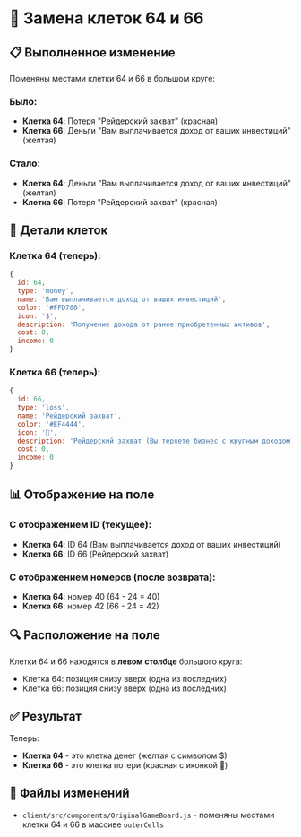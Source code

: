 # 🔄 Замена клеток 64 и 66

## 📋 Выполненное изменение

Поменяны местами клетки 64 и 66 в большом круге:

### **Было:**
- **Клетка 64**: Потеря "Рейдерский захват" (красная)
- **Клетка 66**: Деньги "Вам выплачивается доход от ваших инвестиций" (желтая)

### **Стало:**
- **Клетка 64**: Деньги "Вам выплачивается доход от ваших инвестиций" (желтая)
- **Клетка 66**: Потеря "Рейдерский захват" (красная)

## 🎯 Детали клеток

### **Клетка 64 (теперь):**
```javascript
{ 
  id: 64, 
  type: 'money', 
  name: 'Вам выплачивается доход от ваших инвестиций', 
  color: '#FFD700', 
  icon: '$', 
  description: 'Получение дохода от ранее приобретенных активов', 
  cost: 0, 
  income: 0 
}
```

### **Клетка 66 (теперь):**
```javascript
{ 
  id: 66, 
  type: 'loss', 
  name: 'Рейдерский захват', 
  color: '#EF4444', 
  icon: '🦈', 
  description: 'Рейдерский захват (Вы теряете бизнес с крупным доходом)', 
  cost: 0, 
  income: 0 
}
```

## 📊 Отображение на поле

### **С отображением ID (текущее):**
- **Клетка 64**: ID 64 (Вам выплачивается доход от ваших инвестиций)
- **Клетка 66**: ID 66 (Рейдерский захват)

### **С отображением номеров (после возврата):**
- **Клетка 64**: номер 40 (64 - 24 = 40)
- **Клетка 66**: номер 42 (66 - 24 = 42)

## 🔍 Расположение на поле

Клетки 64 и 66 находятся в **левом столбце** большого круга:
- Клетка 64: позиция снизу вверх (одна из последних)
- Клетка 66: позиция снизу вверх (одна из последних)

## ✅ Результат

Теперь:
- **Клетка 64** - это клетка денег (желтая с символом $)
- **Клетка 66** - это клетка потери (красная с иконкой 🦈)

## 📁 Файлы изменений

- `client/src/components/OriginalGameBoard.js` - поменяны местами клетки 64 и 66 в массиве `outerCells`

